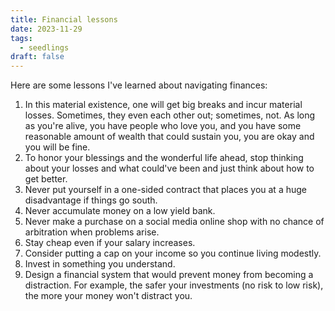 ```yaml
---
title: Financial lessons
date: 2023-11-29
tags:
  - seedlings
draft: false
---
```

Here are some lessons I've learned about navigating finances:

1. In this material existence, one will get big breaks and incur material losses. Sometimes, they even each other out; sometimes, not. As long as you're alive, you have people who love you, and you have some reasonable amount of wealth that could sustain you, you are okay and you will be fine.
2. To honor your blessings and the wonderful life ahead, stop thinking about your losses and what could've been and just think about how to get better.
3. Never put yourself in a one-sided contract that places you at a huge disadvantage if things go south.
4. Never accumulate money on a low yield bank.
5. Never make a purchase on a social media online shop with no chance of arbitration when problems arise.
6. Stay cheap even if your salary increases.
7. Consider putting a cap on your income so you continue living modestly.
8. Invest in something you understand.
9. Design a financial system that would prevent money from becoming a distraction. For example, the safer your investments (no risk to low risk), the more your money won't distract you.